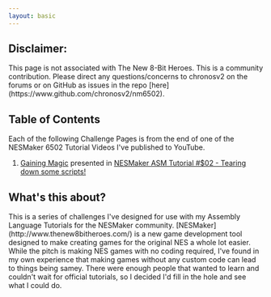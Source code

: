 ```yaml
---
layout: basic
---
```

<h2 id="disclaimer">Disclaimer:</h2>
This page is not associated with The New 8-Bit Heroes. This is a community contribution.  
Please direct any questions/concerns to chronosv2 on the forums or on GitHub as issues in the repo [here](https://www.github.com/chronosv2/nm6502).

<h2 id="start">Table of Contents</h2>

Each of the following Challenge Pages is from the end of one of the NESMaker 6502 Tutorial Videos I've published to YouTube.
1. [Gaining Magic](stage1.markdown) presented in [NESMaker ASM Tutorial #$02 - Tearing down some scripts!](https://www.youtube.com/watch?v=gC5UI2k7nI8)

<h2 id="nesmaker">What's this about?</h2>
This is a series of challenges I've designed for use with my Assembly Language Tutorials for the NESMaker community.
[NESMaker](http://www.thenew8bitheroes.com/) is a new game development tool designed to make creating games for the original NES a whole lot easier. While the pitch is making NES games with no coding required, I've found in my own experience that making games without any custom code can lead to things being samey. There were enough people that wanted to learn and couldn't wait for official tutorials, so I decided I'd fill in the hole and see what I could do.
